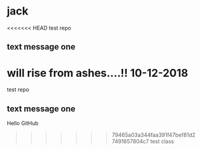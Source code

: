 # jack
<<<<<<< HEAD
test repo
## text message one
will rise from ashes....!!
10-12-2018
=======
test repo 
## text message one
Hello GitHub
>>>>>>> 79465a03a344faa391f47bef81d27491657804c7
test class